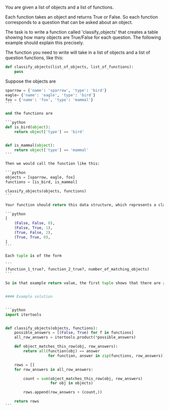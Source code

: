 You are given a list of objects and a list of functions.

Each function takes an object and returns True or False. So each function corresponds to a question that can be asked about an object.

The task is to write a function called 'classify_objects' that creates a table showing how many objects are True/False for each question. The following example should explain this precisely.

The function you need to write will take in a list of objects and a list of question functions, like this:


```python
def classify_objects(list_of_objects, list_of_functions):
    pass
```

Suppose the objects are

````python
sparrow = {'name': 'sparrow', 'type': 'bird'}
eagle= {'name': 'eagle', 'type': 'bird'}
fox = {'name': 'fox', 'type': 'mammal'}
```

and the functions are

```python
def is_bird(object):
    return object['type'] == 'bird'


def is_mammal(object):
    return object['type'] == 'mammal'
```

Then we would call the function like this:

```python
objects = [sparrow, eagle, fox]
functions = [is_bird, is_mammal]

classify_objects(objects, functions)
```

Your function should return this data structure, which represents a classification table:

```python
[
    (False, False, 0),
    (False, True, 1),
    (True, False, 2),
    (True, True, 0),
]
```

Each tuple is of the form

```
(function_1_true?, function_2_true?, number_of_matching_objects)
```

So in that example return value, the first tuple shows that there are zero objects that are not-bird AND not-mammal, and the second shows that there is one object that is not-bird AND mammal.


#### Example solution


```python
import itertools


def classify_objects(objects, functions):
    possible_answers = [(False, True) for f in functions]
    all_row_answers = itertools.product(*possible_answers)

    def object_matches_this_row(obj, row_answers):
        return all(function(obj) == answer
                   for function, answer in zip(functions, row_answers))

    rows = []
    for row_answers in all_row_answers:

        count = sum(object_matches_this_row(obj, row_answers)
                    for obj in objects)

        rows.append(row_answers + (count,))

    return rows
```
